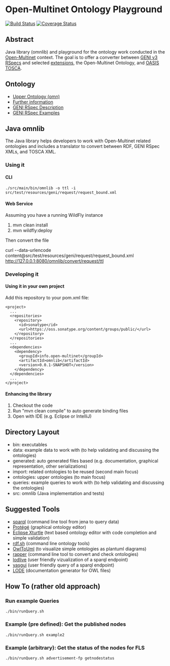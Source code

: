 # Open-Multinet Ontology Playground

[![Build Status](https://travis-ci.org/open-multinet/playground-rspecs-ontology.svg)](https://travis-ci.org/open-multinet/playground-rspecs-ontology)
[![Coverage Status](https://coveralls.io/repos/open-multinet/playground-rspecs-ontology/badge.svg)](https://coveralls.io/r/open-multinet/playground-rspecs-ontology)

## Abstract

Java library (omnlib) and playground for the ontology work conducted in the [Open-Multinet](http://open-multinet.info) context. The goal is to offer a converter between [GENI v3 RSpecs](http://www.geni.net/resources/rspec/3/) and selected [extensions](http://www.geni.net/resources/rspec/ext/), the Open-Multinet Ontology, and [OASIS TOSCA](http://docs.oasis-open.org/tosca/TOSCA/v1.0/os/TOSCA-v1.0-os.html).

## Ontology

* [Upper Ontology (omn)](http://open-multinet.info/ontology/omn)
* [Further information](http://federation.av.tu-berlin.de/omn/ontology.html)
* [GENI RSpec Description](http://groups.geni.net/geni/wiki/GENIExperimenter/RSpecs)
* [GENI RSpec Examples](http://groups.geni.net/geni/browser/trunk)

## Java omnlib

The Java library helps developers to work with Open-Multinet related ontologies and includes a translator to convert between RDF, GENI RSpec XMLs, and TOSCA XML.

### Using it

#### CLI

    ./src/main/bin/omnlib -o ttl -i src/test/resources/geni/request/request_bound.xml

#### Web Service

Assuming you have a running WildFly instance

 1. mvn clean install
 2. mvn wildfly:deploy
 
Then convert the file

  curl --data-urlencode content@src/test/resources/geni/request/request_bound.xml http://127.0.0.1:8080/omnlib/convert/request/ttl

### Developing it

#### Using it in your own project

Add this repository to your pom.xml file:

    <project>
      ...
      <repositories>
        <repository>
          <id>sonatype</id>
          <url>https://oss.sonatype.org/content/groups/public/</url>
        </repository>
      </repositories>
      ...
      <dependencies>
        <dependency>
          <groupId>info.open-multinet</groupId>
          <artifactId>omnlib</artifactId>
          <version>0.0.1-SNAPSHOT</version>
        </dependency>
      </dependencies>
      ...
    </project>

#### Enhancing the library

 1. Checkout the code
 2. Run "mvn clean compile" to auto generate binding files
 3. Open with IDE (e.g. Eclipse or IntelliJ)

## Directory Layout

 * bin: executables
 * data: example data to work with (to help validating and discussing the ontologies)
 * generated: auto generated files based (e.g. documentation, graphical representation, other serializations)
 * import: related ontologies to be reused (second main focus)
 * ontologies: upper ontologies (to main focus)
 * queries: example queries to work with (to help validating and discussing the ontologies)
 * src: omnlib (Java implementation and tests)
 
## Suggested Tools

 * [sparql](http://jena.apache.org/documentation/tools/) (command line tool from jena to query data)
 * [Protégé](http://protege.stanford.edu) (graphical ontology editor)
 * [Eclipse Xturtle](http://aksw.org/Projects/Xturtle.html) (text based ontology editor with code completion and simple validation)
 * [rdf.sh](https://github.com/seebi/rdf.sh) (command line ontology tools)
 * [OwlToUml](https://github.com/twalcari/OwlToUml) (to visualize simple ontologies as plantuml diagrams)
 * [rapper](http://librdf.org/raptor/rapper.html) (command line tool to convert and check ontologies)
 * [lodlive](http://en.lodlive.it) (user friendly vizualization of a sparql endpoint)
 * [yasgui](http://yasgui.laurensrietveld.nl) (user friendly query of a sparql endpoint)
 * [LODE](http://www.essepuntato.it/lode) (documentation generator for OWL files)
 
## How To (rather old approach)

### Run example Queries

    ./bin/runQuery.sh

### Example (pre defined): Get the published nodes

    ./bin/runQuery.sh example2
    
### Example (arbitrary): Get the status of the nodes for FLS

    ./bin/runQuery.sh advertisement-fp getnodestatus

